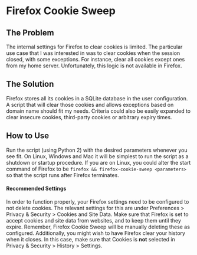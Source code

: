 # Firefox Cookie Sweep

## The Problem
The internal settings for Firefox to clear cookies is limited. The particular use case that I was interested in was to clear cookies when the session closed, with some exceptions. For instance, clear all cookies except ones from my home server. Unfortunately, this logic is not available in Firefox.

## The Solution
Firefox stores all its cookies in a SQLite database in the user configuration. A script that will clear those cookies and allows exceptions based on domain name should fit my needs. Criteria could also be easily expanded to clear insecure cookies, third-party cookies or arbitrary expiry times.

## How to Use
Run the script (using Python 2) with the desired parameters whenever you see fit. On Linux, Windows and Mac it will be simplest to run the script as a shutdown or startup procedure. If you are on Linux, you could alter the start command of Firefox to be `firefox && firefox-cookie-sweep <parameters>` so that the script runs after Firefox terminates. 

#### Recommended Settings
In order to function properly, your Firefox settings need to be configured to not delete cookies. The relevant settings for this are under Preferences > Privacy & Security > Cookies and Site Data. Make sure that Firefox is set to accept cookies and site data from websites, and to keep them until they expire. Remember, Firefox Cookie Sweep will be manually deleting these as configured. Additionally, you might wish to have Firefox clear your history when it closes. In this case, make sure that Cookies is **not** selected in Privacy & Security > History > Settings.
